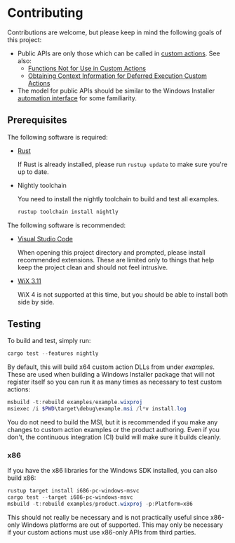 # Contributing

Contributions are welcome, but please keep in mind the following goals of this project:

* Public APIs are only those which can be called in [custom actions]. See also:
  * [Functions Not for Use in Custom Actions](https://docs.microsoft.com/windows/win32/msi/functions-not-for-use-in-custom-actions)
  * [Obtaining Context Information for Deferred Execution Custom Actions](https://docs.microsoft.com/windows/win32/msi/obtaining-context-information-for-deferred-execution-custom-actions)
* The model for public APIs should be similar to the Windows Installer [automation interface] for some familiarity.

## Prerequisites

The following software is required:

* [Rust](https://www.rust-lang.org/tools/install)

  If Rust is already installed, please run `rustup update` to make sure you're up to date.

* Nightly toolchain

  You need to install the nightly toolchain to build and test all examples.

  ```bash
  rustup toolchain install nightly
  ```

The following software is recommended:

* [Visual Studio Code](https://code.visualstudio.com/)

  When opening this project directory and prompted, please install recommended extensions.
  These are limited only to things that help keep the project clean and should not feel intrusive.

* [WiX 3.11](https://wixtoolset.org/releases/)

  WiX 4 is not supported at this time, but you should be able to install both side by side.

## Testing

To build and test, simply run:

```powershell
cargo test --features nightly
```

By default, this will build x64 custom action DLLs from under _examples_.
These are used when building a Windows Installer package that will not register itself
so you can run it as many times as necessary to test custom actions:

```powershell
msbuild -t:rebuild examples/example.wixproj
msiexec /i $PWD\target\debug\example.msi /l*v install.log
```

You do not need to build the MSI, but it is recommended if you make any changes
to custom action examples or the product authoring. Even if you don't,
the continuous integration (CI) build will make sure it builds cleanly.

### x86

If you have the x86 libraries for the Windows SDK installed, you can also build x86:

```powershell
rustup target install i686-pc-windows-msvc
cargo test --target i686-pc-windows-msvc
msbuild -t:rebuild examples/product.wixproj -p:Platform=x86
```

This should not really be necessary and is not practically useful since x86-only
Windows platforms are out of supported.
This may only be necessary if your custom actions must use x86-only APIs from third parties.

[automation interface]: https://docs.microsoft.com/windows/win32/msi/automation-interface
[custom actions]: https://docs.microsoft.com/windows/win32/msi/custom-actions
